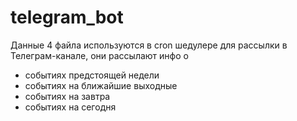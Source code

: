 # telegram_bot

Данные 4 файла используются в cron шедулере для рассылки в Телеграм-канале,
они рассылают инфо о 
* событиях предстоящей недели
* событиях на ближайшие выходные
* событиях на завтра
* событиях на сегодня
